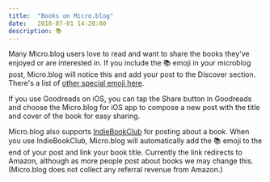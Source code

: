 ```yaml
---
title:  "Books on Micro.blog"
date:   2018-07-01 14:20:00
description: 📚
---
```


Many Micro.blog users love to read and want to share the books they've enjoyed or are interested in. If you include the 📚 emoji in your microblog post, Micro.blog will notice this and add your post to the Discover section. There's a list of [other special emoji here](http://help.micro.blog/2018/tagmoji/).

If you use Goodreads on iOS, you can tap the Share button in Goodreads and choose the Micro.blog for iOS app to compose a new post with the title and cover of the book for easy sharing.

Micro.blog also supports [IndieBookClub](https://indiebookclub.biz/) for posting about a book. When you use IndieBookClub, Micro.blog will automatically add the 📚 emoji to the end of your post and link your book title. Currently the link redirects to Amazon, although as more people post about books we may change this. (Micro.blog does not collect any referral revenue from Amazon.)